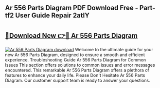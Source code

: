 ## Ar 556 Parts Diagram PDF Download Free - Part-tf2 User Guide Repair 2atIY

# <h2><a href="http://dfm4h7l.blite.top/?on=Ar+556+Parts+Diagram">🔗Download New 👉🔴 Ar 556 Parts Diagram</a></h2>

[![Ar 556 Parts Diagram download](https://i.imgur.com/lujVjoI.png)](http://dfm4h7l.blite.top/?on=Ar+556+Parts+Diagram)
Welcome to the ultimate guide for your new Ar 556 Parts Diagram, designed to ensure a smooth and efficient experience. Troubleshooting Guide Ar 556 Parts Diagram for Common Issues This section offers solutions to common issues and error messages encountered. This remarkable Ar 556 Parts Diagram offers a plethora of features to enhance your daily life. Please Don't Hesitate Ar 556 Parts Diagram. Our customer support team is ready to answer your questions.
